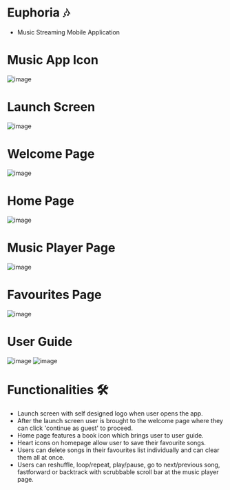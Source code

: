 # Euphoria 🎶 
- Music Streaming Mobile Application

# Music App Icon
![image](https://user-images.githubusercontent.com/100062535/154896043-02559a00-e534-4891-9de1-3f1a49cc4e96.png)

# Launch Screen
![image](https://user-images.githubusercontent.com/100062535/154894927-6e9d4138-e00e-4965-b4df-8fd9a9a92b26.png)

# Welcome Page
![image](https://user-images.githubusercontent.com/100062535/154894971-85842bd2-de7e-4991-b8da-b1d0bba6f05d.png)

# Home Page
![image](https://user-images.githubusercontent.com/100062535/154895023-8ec434df-33d0-4ddd-9bd5-7dd564ef5e30.png)

# Music Player Page
![image](https://user-images.githubusercontent.com/100062535/154895848-a2d9b040-2ba4-4734-9999-86aca24cf8b6.png)

# Favourites Page
![image](https://user-images.githubusercontent.com/100062535/154895338-7656a87e-75a0-4d94-a7ff-bc4dc6ded4df.png)

# User Guide
![image](https://user-images.githubusercontent.com/100062535/154895429-d4325705-2d0c-4c5a-954a-f39f0a69040d.png)
![image](https://user-images.githubusercontent.com/100062535/154895533-b8cb5dc8-5937-4e5b-ab3b-36a82027402f.png)

# Functionalities 🛠️
- Launch screen with self designed logo when user opens the app.
- After the launch screen user is brought to the welcome page where they can click 'continue as guest' to proceed. 
- Home page features a book icon which brings user to user guide.
- Heart icons on homepage allow user to save their favourite songs. 
- Users can delete songs in their favourites list individually and can clear them all at once.
- Users can reshuffle, loop/repeat, play/pause, go to next/previous song, fastforward or backtrack with scrubbable scroll bar at the music player page.

